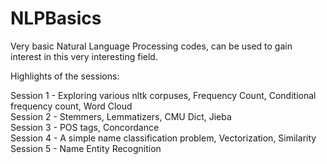 # NLPBasics
Very basic Natural Language Processing codes, can be used to gain interest in this very interesting field.

Highlights of the sessions:

Session 1 - Exploring various nltk corpuses, Frequency Count, Conditional frequency count, Word Cloud      
Session 2 - Stemmers, Lemmatizers, CMU Dict, Jieba     
Session 3 - POS tags, Concordance       
Session 4 - A simple name classification problem, Vectorization, Similarity         
Session 5 - Name Entity Recognition 
